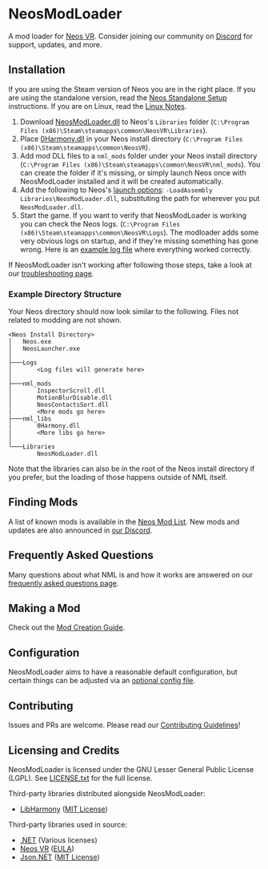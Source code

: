 # NeosModLoader

A mod loader for [Neos VR](https://neos.com/). Consider joining our community on [Discord][Neos Modding Discord] for support, updates, and more.

## Installation

If you are using the Steam version of Neos you are in the right place. If you are using the standalone version, read the [Neos Standalone Setup](doc/neos_standalone_setup.md) instructions. If you are on Linux, read the [Linux Notes](doc/linux.md).

1. Download [NeosModLoader.dll](https://github.com/neos-modding-group/NeosModLoader/releases/latest/download/NeosModLoader.dll) to Neos's `Libraries` folder (`C:\Program Files (x86)\Steam\steamapps\common\NeosVR\Libraries`).
2. Place [0Harmony.dll](https://github.com/neos-modding-group/NeosModLoader/releases/download/1.9.1/0Harmony.dll) in your Neos install directory (`C:\Program Files (x86)\Steam\steamapps\common\NeosVR`).
3. Add mod DLL files to a `nml_mods` folder under your Neos install directory (`C:\Program Files (x86)\Steam\steamapps\common\NeosVR\nml_mods`). You can create the folder if it's missing, or simply launch Neos once with NeosModLoader installed and it will be created automatically.
4. Add the following to Neos's [launch options](https://wiki.neos.com/Command_Line_Arguments): `-LoadAssembly Libraries\NeosModLoader.dll`, substituting the path for wherever you put `NeosModLoader.dll`.
5. Start the game. If you want to verify that NeosModLoader is working you can check the Neos logs. (`C:\Program Files (x86)\Steam\steamapps\common\NeosVR\Logs`). The modloader adds some very obvious logs on startup, and if they're missing something has gone wrong. Here is an [example log file](doc/example_log.log) where everything worked correctly.

If NeosModLoader isn't working after following those steps, take a look at our [troubleshooting page](doc/troubleshooting.md).

### Example Directory Structure

Your Neos directory should now look similar to the following. Files not related to modding are not shown.

```
<Neos Install Directory>
│   Neos.exe
│   NeosLauncher.exe
│
├───Logs
│       <Log files will generate here>
│
├───nml_mods
│       InspectorScroll.dll
│       MotionBlurDisable.dll
│       NeosContactsSort.dll
|       <More mods go here>
├───nml_libs
│       0Harmony.dll
|       <More libs go here>
│
└───Libraries
        NeosModLoader.dll
```

Note that the libraries can also be in the root of the Neos install directory if you prefer, but the loading of those happens outside of NML itself.

## Finding Mods

A list of known mods is available in the [Neos Mod List](https://github.com/neos-modding-group/neos-mod-manifest/blob/master/README.md#mods). New mods and updates are also announced in [our Discord][Neos Modding Discord].

## Frequently Asked Questions

Many questions about what NML is and how it works are answered on our [frequently asked questions page](doc/faq.md).

## Making a Mod

Check out the [Mod Creation Guide](doc/making_mods.md).

## Configuration

NeosModLoader aims to have a reasonable default configuration, but certain things can be adjusted via an [optional config file](doc/modloader_config.md).

## Contributing

Issues and PRs are welcome. Please read our [Contributing Guidelines](.github/CONTRIBUTING.md)!

## Licensing and Credits

NeosModLoader is licensed under the GNU Lesser General Public License (LGPL). See [LICENSE.txt](LICENSE.txt) for the full license.

Third-party libraries distributed alongside NeosModLoader:

- [LibHarmony] ([MIT License](https://github.com/pardeike/Harmony/blob/master/LICENSE))

Third-party libraries used in source:

- [.NET](https://github.com/dotnet) (Various licenses)
- [Neos VR](https://neos.com/) ([EULA](https://store.steampowered.com//eula/740250_eula_0))
- [Json.NET](https://github.com/JamesNK/Newtonsoft.Json) ([MIT License](https://github.com/JamesNK/Newtonsoft.Json/blob/master/LICENSE.md))

<!--- Link References -->
[LibHarmony]: https://github.com/pardeike/Harmony
[Neos Modding Discord]: https://discord.gg/vCDJK9xyvm
